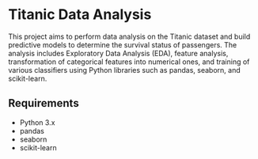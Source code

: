 # Titanic Data Analysis

This project aims to perform data analysis on the Titanic dataset and build predictive models to determine the survival status of passengers. The analysis includes Exploratory Data Analysis (EDA), feature analysis, transformation of categorical features into numerical ones, and training of various classifiers using Python libraries such as pandas, seaborn, and scikit-learn.

## Requirements

- Python 3.x
- pandas
- seaborn
- scikit-learn

